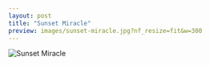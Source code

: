 ```yaml
---
layout: post
title: "Sunset Miracle"
preview: images/sunset-miracle.jpg?nf_resize=fit&w=300
---
```


![Sunset Miracle](/images/sunset-miracle.jpg?nf_resize=fit&w=900)
